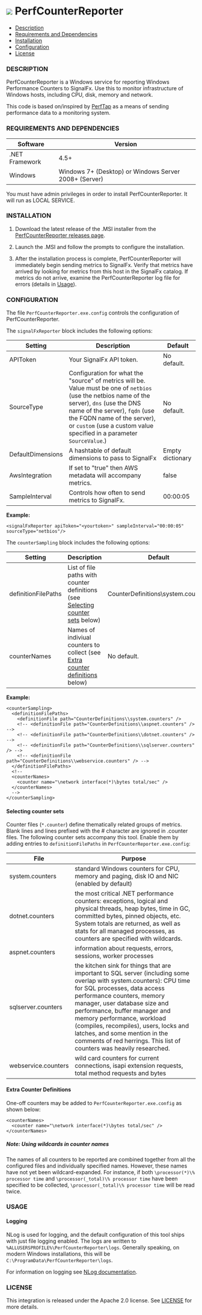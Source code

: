 # ![](https://github.com/signalfx/integrations/blob/master/win-perfcounter/img/integrations_windows.png) PerfCounterReporter

- [Description](#description)
- [Requirements and Dependencies](#requirements-and-dependencies)
- [Installation](#installation)
- [Configuration](#configuration)
- [License](#license)

### DESCRIPTION

PerfCounterReporter is a Windows service for reporting Windows Performance Counters to SignalFx. Use this to monitor infrastructure of Windows hosts, including CPU, disk, memory and network. 

This code is based on/inspired by [PerfTap](https://github.com/Iristyle/PerfTap) as a means of sending performance data to a monitoring system.

### REQUIREMENTS AND DEPENDENCIES

| Software          | Version        |
|-------------------|----------------|
| .NET Framework    |  4.5+ |
| Windows   | Windows 7+ (Desktop) or Windows Server 2008+ (Server) |  

You must have admin privileges in order to install PerfCounterReporter. It will run as LOCAL SERVICE.

### INSTALLATION

1. Download the latest release of the .MSI installer from the [PerfCounterReporter releases page](https://github.com/signalfx/PerfCounterReporter/releases).

1. Launch the .MSI and follow the prompts to configure the installation. 

1. After the installation process is complete, PerfCounterReporter will immediately begin sending metrics to SignalFx. Verify that metrics have arrived by looking for metrics from this host in the SignalFx catalog. If metrics do not arrive, examine the PerfCounterReporter log file for errors (details in [Usage](#usage)).

### CONFIGURATION

The file `PerfCounterReporter.exe.config` controls the configuration of PerfCounterReporter. 

The `signalFxReporter` block includes the following options: 

| Setting            | Description     | Default  |
|--------------------|----------------------------|----------|
| APIToken | Your SignalFx API token. | No default. |
| SourceType | Configuration for what the "source" of metrics will be. Value must be one of `netbios` (use the netbios name of the server), `dns` (use the DNS name of the server), `fqdn` (use the FQDN name of the server), or `custom` (use a custom value specified in a parameter `SourceValue`.) | No default. |
| DefaultDimensions | A hashtable of default dimensions to pass to SignalFx | Empty dictionary |
| AwsIntegration | If set to "true" then AWS metadata will accompany metrics. | false |
| SampleInterval | Controls how often to send metrics to SignalFx. | 00:00:05 |

**Example:** 

```
<signalFxReporter apiToken="<yourtoken>" sampleInterval="00:00:05" sourceType="netbios"/>
```

The `counterSampling` block includes the following options:

| Setting            | Description     | Default  |
|--------------------|----------------------------|----------|
| definitionFilePaths | List of file paths with counter definitions (see [Selecting counter sets](#selecting-counter-sets) below) |  CounterDefinitions\system.counters |
| counterNames | Names of indiviual counters to collect (see [Extra counter definitions](#extra-counter-definitions) below) | No default. |

**Example:** 

```
<counterSampling>
  <definitionFilePaths>
    <definitionFile path="CounterDefinitions\\system.counters" />
    <!-- <definitionFile path="CounterDefinitions\\aspnet.counters" /> -->
    <!-- <definitionFile path="CounterDefinitions\\dotnet.counters" /> -->
    <!-- <definitionFile path="CounterDefinitions\\sqlserver.counters" /> -->
    <!-- <definitionFile path="CounterDefinitions\\webservice.counters" /> -->
  </definitionFilePaths>
  <!--
  <counterNames>
    <counter name="\network interface(*)\bytes total/sec" />
  </counterNames>
  -->
</counterSampling>
```

#### Selecting counter sets

Counter files (`*.counter`) define thematically related groups of metrics. Blank lines and lines prefixed with the # character are ignored in .counter files. The following counter sets accompany this tool. Enable them by adding entries to `definitionFilePaths` in `PerfCounterReporter.exe.config`: 

| File       | Purpose      |
|------------|--------------|
| system.counters | standard Windows counters for CPU, memory and paging, disk IO and NIC (enabled by default) |
| dotnet.counters | the most critical .NET performance counters: exceptions, logical and physical threads, heap bytes, time in GC, committed bytes, pinned objects, etc. System totals are returned, as well as stats for all managed processes, as counters are specified with wildcards. |
| aspnet.counters | information about requests, errors, sessions, worker processes |
| sqlserver.counters  | the kitchen sink for things that are important to SQL server (including some overlap with system.counters): CPU time for SQL processes, data access performance counters, memory manager, user database size and performance, buffer manager and memory performance, workload (compiles, recompiles), users, locks and latches, and some mention in the comments of red herrings. This list of counters was heavily researched. |
| webservice.counters | wild card counters for current connections, isapi extension requests, total method requests and bytes |

#### Extra Counter Definitions

One-off counters may be added to `PerfCounterReporter.exe.config` as shown below:

```
<counterNames>
  <counter name="\network interface(*)\bytes total/sec" />
</counterNames>
```

##### Note: Using wildcards in counter names 

The names of all counters to be reported are combined together from all the configured files and individually specified names.  However, these names have not yet been wildcard-expanded.  For instance, if both `\processor(*)\% processor time` and `\processor(_total)\% processor time` have been specified to be collected, `\processor(_total)\% processor time` will be read twice.

### USAGE 

#### Logging

NLog is used for logging, and the default configuration of this tool ships with just file logging enabled.  The logs are written to `%ALLUSERSPROFILE%\PerfCounterReporter\logs`.  Generally speaking, on modern Windows installations, this will be `C:\ProgramData\PerfCounterReporter\logs`.  

For information on logging see [NLog documentation](http://nlog-project.org/wiki/Configuration_File).

### LICENSE

This integration is released under the Apache 2.0 license. See [LICENSE](./LICENSE) for more details.
